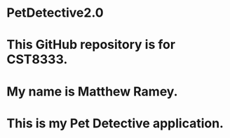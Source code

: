 # PetDetective2.0
# This GitHub repository is for CST8333.
# My name is Matthew Ramey.
# This is my Pet Detective application.
